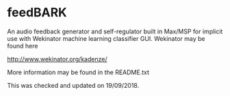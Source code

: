 # feedBARK

An audio feedback generator and self-regulator built in Max/MSP for implicit use with Wekinator machine learning classifier GUI.
Wekinator may be found here

http://www.wekinator.org/kadenze/

More information may be found in the README.txt

This was checked and updated on 19/09/2018.

